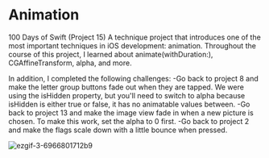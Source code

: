 # Animation
100 Days of Swift (Project 15) A technique project that introduces one of the most important techniques in iOS development: animation. Throughout the course of
this project, I learned about animate(withDuration:), CGAffineTransform, alpha, and more.

In addition, I completed the following challenges:
-Go back to project 8 and make the letter group buttons fade out when they are tapped. We were using the isHidden property, but you'll need to switch to alpha 
because isHidden is either true or false, it has no animatable values between.
-Go back to project 13 and make the image view fade in when a new picture is chosen. To make this work, set the alpha to 0 first.
-Go back to project 2 and make the flags scale down with a little bounce when pressed.

![ezgif-3-6966801712b9](https://user-images.githubusercontent.com/42749527/105547829-e16c7f80-5ccc-11eb-8403-19c8194db59c.gif)

